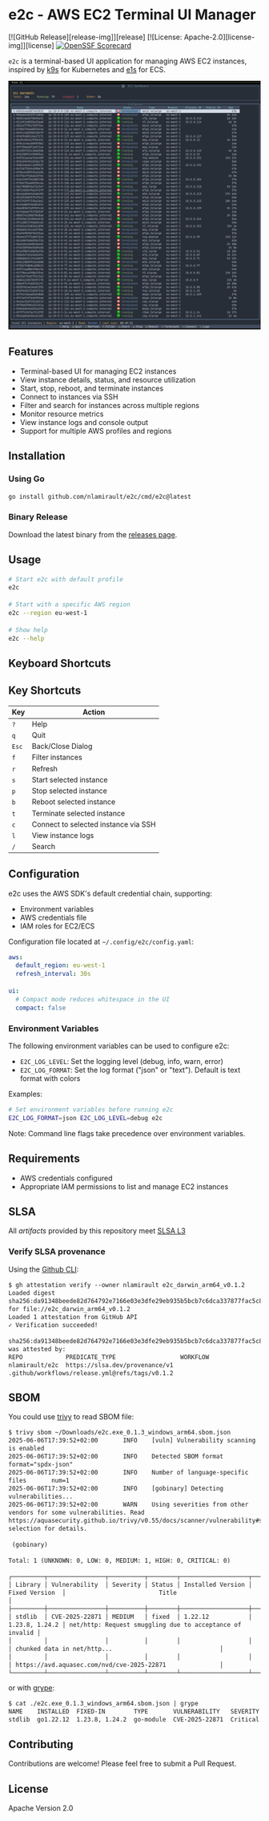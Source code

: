 # e2c - AWS EC2 Terminal UI Manager

[![GitHub Release][release-img]][release]
[![License: Apache-2.0][license-img]][license]
[![OpenSSF Scorecard](https://api.scorecard.dev/projects/github.com/nlamirault/e2c/badge)](https://scorecard.dev/viewer/?uri=github.com/nlamirault/e2c)

`e2c` is a terminal-based UI application for managing AWS EC2 instances, inspired by [k9s](https://github.com/derailed/k9s) for Kubernetes and [e1s](https://github.com/keidarcy/e1s/) for ECS.

![e2c screenshot](assets/main-view.png)

## Features

- Terminal-based UI for managing EC2 instances
- View instance details, status, and resource utilization
- Start, stop, reboot, and terminate instances
- Connect to instances via SSH
- Filter and search for instances across multiple regions
- Monitor resource metrics
- View instance logs and console output
- Support for multiple AWS profiles and regions

## Installation

### Using Go

```bash
go install github.com/nlamirault/e2c/cmd/e2c@latest
```

### Binary Release

Download the latest binary from the [releases page](https://github.com/nlamirault/e2c/releases).

## Usage

```bash
# Start e2c with default profile
e2c

# Start with a specific AWS region
e2c --region eu-west-1

# Show help
e2c --help
```

## Keyboard Shortcuts

## Key Shortcuts

| Key   | Action                               |
| ----- | ------------------------------------ |
| `?`   | Help                                 |
| `q`   | Quit                                 |
| `Esc` | Back/Close Dialog                    |
| `f`   | Filter instances                     |
| `r`   | Refresh                              |
| `s`   | Start selected instance              |
| `p`   | Stop selected instance               |
| `b`   | Reboot selected instance             |
| `t`   | Terminate selected instance          |
| `c`   | Connect to selected instance via SSH |
| `l`   | View instance logs                   |
| `/`   | Search                               |

## Configuration

e2c uses the AWS SDK's default credential chain, supporting:

- Environment variables
- AWS credentials file
- IAM roles for EC2/ECS

Configuration file located at `~/.config/e2c/config.yaml`:

```yaml
aws:
  default_region: eu-west-1
  refresh_interval: 30s

ui:
  # Compact mode reduces whitespace in the UI
  compact: false
```

### Environment Variables

The following environment variables can be used to configure e2c:

- `E2C_LOG_LEVEL`: Set the logging level (debug, info, warn, error)
- `E2C_LOG_FORMAT`: Set the log format ("json" or "text"). Default is text format with colors

Examples:

```bash
# Set environment variables before running e2c
E2C_LOG_FORMAT=json E2C_LOG_LEVEL=debug e2c
```

Note: Command line flags take precedence over environment variables.

## Requirements

- AWS credentials configured
- Appropriate IAM permissions to list and manage EC2 instances

## SLSA

All _artifacts_ provided by this repository meet [SLSA L3](https://slsa.dev/spec/v1.0/levels#build-l3)

### Verify SLSA provenance

Using the [Github CLI]():

```shell
$ gh attestation verify --owner nlamirault e2c_darwin_arm64_v0.1.2
Loaded digest sha256:da91348beede82d764792e7166e03e3dfe29eb935b5bcb7c6dca337877fac5c8 for file://e2c_darwin_arm64_v0.1.2
Loaded 1 attestation from GitHub API
✓ Verification succeeded!

sha256:da91348beede82d764792e7166e03e3dfe29eb935b5bcb7c6dca337877fac5c8 was attested by:
REPO            PREDICATE_TYPE                  WORKFLOW
nlamirault/e2c  https://slsa.dev/provenance/v1  .github/workflows/release.yml@refs/tags/v0.1.2
```

## SBOM

You could use [trivy](https://trivy.dev) to read SBOM file:

```shell
$ trivy sbom ~/Downloads/e2c.exe_0.1.3_windows_arm64.sbom.json
2025-06-06T17:39:52+02:00       INFO    [vuln] Vulnerability scanning is enabled
2025-06-06T17:39:52+02:00       INFO    Detected SBOM format    format="spdx-json"
2025-06-06T17:39:52+02:00       INFO    Number of language-specific files       num=1
2025-06-06T17:39:52+02:00       INFO    [gobinary] Detecting vulnerabilities...
2025-06-06T17:39:52+02:00       WARN    Using severities from other vendors for some vulnerabilities. Read https://aquasecurity.github.io/trivy/v0.55/docs/scanner/vulnerability#severity-selection for details.

 (gobinary)

Total: 1 (UNKNOWN: 0, LOW: 0, MEDIUM: 1, HIGH: 0, CRITICAL: 0)

┌─────────┬────────────────┬──────────┬────────┬───────────────────┬────────────────┬──────────────────────────────────────────────────────────┐
│ Library │ Vulnerability  │ Severity │ Status │ Installed Version │ Fixed Version  │                          Title                           │
├─────────┼────────────────┼──────────┼────────┼───────────────────┼────────────────┼──────────────────────────────────────────────────────────┤
│ stdlib  │ CVE-2025-22871 │ MEDIUM   │ fixed  │ 1.22.12           │ 1.23.8, 1.24.2 │ net/http: Request smuggling due to acceptance of invalid │
│         │                │          │        │                   │                │ chunked data in net/http...                              │
│         │                │          │        │                   │                │ https://avd.aquasec.com/nvd/cve-2025-22871               │
└─────────┴────────────────┴──────────┴────────┴───────────────────┴────────────────┴──────────────────────────────────────────────────────────┘
```

or with [grype](https://github.com/anchore/grype):

```shell
$ cat ./e2c.exe_0.1.3_windows_arm64.sbom.json | grype
NAME    INSTALLED  FIXED-IN        TYPE       VULNERABILITY   SEVERITY
stdlib  go1.22.12  1.23.8, 1.24.2  go-module  CVE-2025-22871  Critical
```

## Contributing

Contributions are welcome! Please feel free to submit a Pull Request.

## License

Apache Version 2.0
